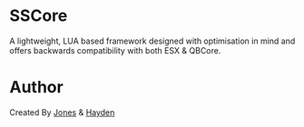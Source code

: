 # SSCore
A lightweight, LUA based framework designed with optimisation in mind and offers backwards compatibility with both ESX & QBCore.

# Author
Created By [Jones](https://github.com/Solositeous) & [Hayden](https://github.com/YeahItsHayden)
